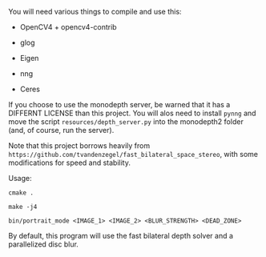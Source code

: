 You will need various things to compile and use this:

* OpenCV4 + opencv4-contrib

* glog

* Eigen

* nng

* Ceres

If you choose to use the monodepth server, be warned that it has a DIFFERNT LICENSE than this project. You will alos need to install `pynng` and move the script `resources/depth_server.py` into the monodepth2 folder (and, of course, run the server).

Note that this project borrows heavily from `https://github.com/tvandenzegel/fast_bilateral_space_stereo`, with some modifications for speed and stability.

Usage:

`cmake .`

`make -j4`

`bin/portrait_mode <IMAGE_1> <IMAGE_2> <BLUR_STRENGTH> <DEAD_ZONE>`

By default, this program will use the fast bilateral depth solver and a parallelized disc blur.
